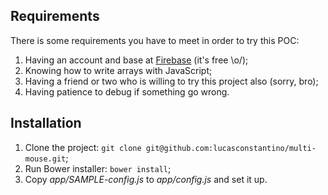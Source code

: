 
## Requirements

<img src="http://37.media.tumblr.com/tumblr_m1f3r62zdJ1rqifp9o1_400.gif" alt="" style="float: right" />

There is some requirements you have to meet in order to try this POC:

1. Having an account and base at [Firebase](https://www.firebase.com/) (it's free \o/);
2. Knowing how to write arrays with JavaScript;
3. Having a friend or two who is willing to try this project also (sorry, bro);
4. Having patience to debug if something go wrong.


## Installation

1. Clone the project: `git clone git@github.com:lucasconstantino/multi-mouse.git`;
2. Run Bower installer: `bower install`;
3. Copy *app/SAMPLE-config.js* to *app/config.js* and set it up.
